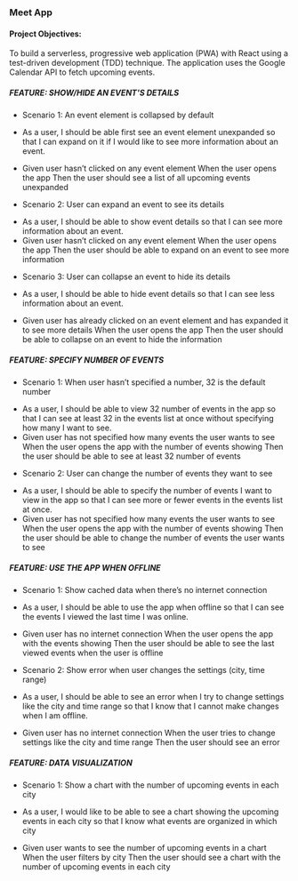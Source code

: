 ### Meet App ###

#### Project Objectives: ####
To build a serverless, progressive web application (PWA) with React using a
test-driven development (TDD) technique. The application uses the Google
Calendar API to fetch upcoming events.

##### FEATURE: SHOW/HIDE AN EVENT'S DETAILS #####
*	Scenario 1: An event element is collapsed by default
-	As a user, I should be able first see an event element unexpanded so that I can expand on it if I would like to see more information about an event.

-	Given user hasn’t clicked on any event element
When the user opens the app
Then the user should see a list of all upcoming events unexpanded

*	Scenario 2: User can expand an event to see its details
-	As a user, I should be able to show event details so that I can see more information about an event.
-	Given user hasn’t clicked on any event element
When the user opens the app
Then the user should be able to expand on an event to see more information
*	Scenario 3: User can collapse an event to hide its details
-	As a user, I should be able to hide event details so that I can see less information about an event.

-	Given user has already clicked on an event element and has expanded it to see more details
When the user opens the app
Then the user should be able to collapse on an event to hide the information

##### FEATURE: SPECIFY NUMBER OF EVENTS #####
*	Scenario 1: When user hasn’t specified a number, 32 is the default number
-	As a user, I should be able to view 32 number of events in the app so that I can see at least 32 in the events list at once without specifying how many I want to see. 
-	Given user has not specified how many events the user wants to see
When the user opens the app with the number of events showing
Then the user should be able to see at least 32 number of events

*	Scenario 2: User can change the number of events they want to see
-	As a user, I should be able to specify the number of events I want to view in the app so that I can see more or fewer events in the events list at once. 
-	Given user has not specified how many events the user wants to see
When the user opens the app with the number of events showing
Then the user should be able to change the number of events the user wants to see

##### FEATURE: USE THE APP WHEN OFFLINE #####
*	Scenario 1: Show cached data when there’s no internet connection
-	As a user, I should be able to use the app when offline so that I can see the events I viewed the last time I was online. 

-	Given user has no internet connection 
When the user opens the app with the events showing
Then the user should be able to see the last viewed events when the user is offline

*	Scenario 2: Show error when user changes the settings (city, time range)
-	As a user, I should be able to see an error when I try to change settings like the city and time range so that I know that I cannot make changes when I am offline. 

-	Given user has no internet connection 
When the user tries to change settings like the city and time range
Then the user should see an error

##### FEATURE: DATA VISUALIZATION #####
*	Scenario 1: Show a chart with the number of upcoming events in each city
-	As a user, I would like to be able to see a chart showing the upcoming events in each city so that I know what events are organized in which city

-	Given user wants to see the number of upcoming events in a chart 
When the user filters by city
Then the user should see a chart with the number of upcoming events in each city

